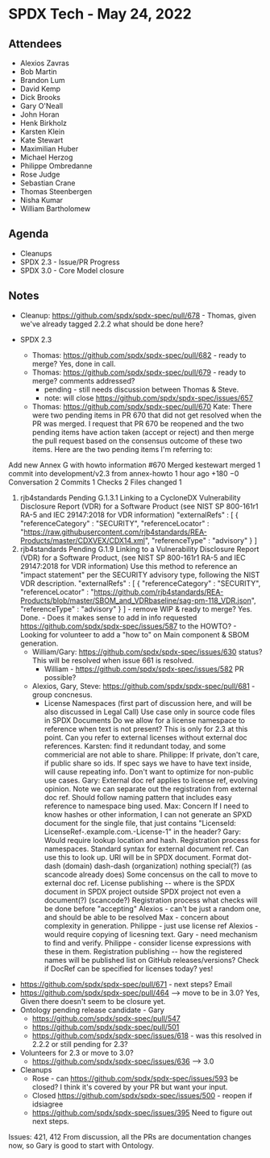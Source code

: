 # SPDX Tech - May 24, 2022

## Attendees

* Alexios Zavras
* Bob Martin
* Brandon Lum
* David Kemp
* Dick Brooks
* Gary O'Neall
* John Horan
* Henk Birkholz
* Karsten Klein
* Kate Stewart
* Maximilian Huber
* Michael Herzog
* Philippe Ombredanne
* Rose Judge
* Sebastian Crane
* Thomas Steenbergen
* Nisha Kumar
* William Bartholomew

## Agenda
- Cleanups
- SPDX 2.3 - Issue/PR Progress
- SPDX 3.0 - Core Model closure

## Notes

- Cleanup:   https://github.com/spdx/spdx-spec/pull/678 - Thomas, given we've already tagged 2.2.2 what should be done here?

- SPDX 2.3
   - Thomas:  https://github.com/spdx/spdx-spec/pull/682 - ready to merge?  Yes, done in call.
   - Thomas: https://github.com/spdx/spdx-spec/pull/679 - ready to merge?  comments addressed?
      - pending - still needs discussion between Thomas & Steve.
      - note:  will close https://github.com/spdx/spdx-spec/issues/657
   - Thomas: https://github.com/spdx/spdx-spec/pull/670
   Kate: There were two pending items in PR 670 that did not get resolved when the PR was merged. I request that PR 670 be reopened and the two pending items have action taken (accept or reject) and then merge the pull request based on the consensus outcome of these two items. Here are the two pending items I'm referring to:


Add new Annex G with howto information #670
Merged
kestewart merged 1 commit into development/v2.3 from annex-howto
1 hour ago
+180 −0
Conversation 2 Commits 1 Checks 2
Files changed 1


 1. rjb4standards Pending G.1.3.1 Linking to a CycloneDX Vulnerability Disclosure Report (VDR) for a Software Product (see NIST SP 800-161r1 RA-5 and IEC 29147:2018 for VDR information)
"externalRefs" : [ {
  "referenceCategory" : "SECURITY",
  "referenceLocator" : "https://raw.githubusercontent.com/rjb4standards/REA-Products/master/CDXVEX/CDX14.xml",
  "referenceType" : "advisory"
} ]
2. rjb4standards Pending G.1.9 Linking to a Vulnerability Disclosure Report (VDR) for a Software Product, (see NIST SP 800-161r1 RA-5 and IEC 29147:2018 for VDR information)
Use this method to reference an "impact statement" per the SECURITY advisory type, following the NIST VDR description.
"externalRefs" : [ {
  "referenceCategory" : "SECURITY",
  "referenceLocator" : "https://github.com/rjb4standards/REA-Products/blob/master/SBOM_and_VDRbaseline/sag-pm-118_VDR.json",
  "referenceType" : "advisory"
} ]
       - remove WIP & ready to merge?  Yes.  Done.
       - Does it makes sense to add in info requested https://github.com/spdx/spdx-spec/issues/587 to the HOWTO?
           - Looking for volunteer to add a "how to" on Main component & SBOM generation.
   - William/Gary: https://github.com/spdx/spdx-spec/issues/630 status?  This will be resolved when issue 661 is resolved.
      - William - https://github.com/spdx/spdx-spec/issues/582 PR possible?
   - Alexios, Gary, Steve: https://github.com/spdx/spdx-spec/pull/681 - group concnesus.
       - License Namespaces  (first part of discussion here, and will be also discussed in Legal Call)
Use case
only in source code files
in SPDX Documents
Do we allow for a license namespace to reference when text is not present?
This is only for 2.3 at this point.   Can you refer to external licenses without external doc references.
Karsten:  find it redundant today, and some commericial are not able to share.
Philippe:  If private, don't care,   if public share so ids.  If spec says we have to have text inside, will cause repeating info.    Don't want to optimize for non-public use cases.
Gary: External doc ref applies to license ref, evolving opinion.   Note we can separate out the registration from external doc ref.    Should follow naming pattern that includes easy reference to namespace bing used.
Max:  Concern If I need to know hashes or other information, I can not generate an SPXD document for the single file, that just contains "LicenseId: LicenseRef-.example.com.-License-1" in the header?
Gary: Would require lookup location and hash.    Registration process for namespaces.   Standard syntax for external document ref.  Can use this to look up.   URI will be in SPDX document.
Format
dot-dash (domain)
dash-dash (organization)
nothing special(?) (as scancode already does)
Some concensus on the call to move to external doc ref.
License publishing -- where is the SPDX document
in SPDX project
outside SPDX project
not even a document(?) (scancode?)
Registration process
what checks will be done before "accepting"
Alexios - can't be just a random one, and should be able to be resolved
Max - concern about complexity in generation.
Philippe - just use license ref
Alexios - would require copying of licesning text.
Gary - need mechanism to find and verify.
Philippe - consider license expressions with these in them.
Registration publishing -- how the registered names will be published
list on GitHub
releases/versions?
Check if DocRef can be specified for licenses today?  yes!
- https://github.com/spdx/spdx-spec/pull/671 - next steps?  Email
- https://github.com/spdx/spdx-spec/pull/464 --> move to be in 3.0?   Yes, Given there doesn't seem to be closure yet.
- Ontology pending release candidate - Gary
  - https://github.com/spdx/spdx-spec/pull/547
  - https://github.com/spdx/spdx-spec/pull/501
  - https://github.com/spdx/spdx-spec/issues/618 - was this resolved in 2.2.2 or still pending for 2.3?
- Volunteers for 2.3 or move to 3.0?
   - https://github.com/spdx/spdx-spec/issues/636 --> 3.0
- Cleanups
   - Rose - can https://github.com/spdx/spdx-spec/issues/593 be closed?   I think it's covered by your PR but want your input.
   - Closed https://github.com/spdx/spdx-spec/issues/500 - reopen if idsiagree
   - https://github.com/spdx/spdx-spec/issues/395 Need to figure out next steps.


Issues:  421, 412  From discussion,  all the PRs are documentation changes now, so Gary is good to start with Ontology.
